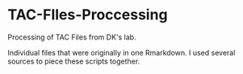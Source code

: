 # TAC-FIles-Proccessing
Processing of TAC Files from DK's lab.

Individual files that were originally in one Rmarkdown. I used several sources to piece these scripts together.
